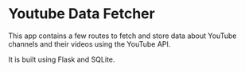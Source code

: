 # Youtube Data Fetcher

This app contains a few routes to fetch and store data about YouTube channels and their videos using the YouTube API.

It is built using Flask and SQLite.
